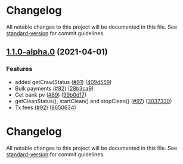 # Changelog

All notable changes to this project will be documented in this file. See [standard-version](https://github.com/conventional-changelog/standard-version) for commit guidelines.

## [1.1.0-alpha.0](https://github.com/thenewboston-developers/thenewboston-js/compare/v1.0.3...v1.1.0-alpha.0) (2021-04-01)


### Features

* added getCrawlStatus ([#91](https://github.com/thenewboston-developers/thenewboston-js/issues/91)) ([409d559](https://github.com/thenewboston-developers/thenewboston-js/commit/409d559513579d00a66a6b62fe73645f97d449c7))
* Bulk payments ([#82](https://github.com/thenewboston-developers/thenewboston-js/issues/82)) ([28b3ca9](https://github.com/thenewboston-developers/thenewboston-js/commit/28b3ca9f0633a185cb2be2e919637423615ece3d))
* Get bank pv ([#89](https://github.com/thenewboston-developers/thenewboston-js/issues/89)) ([99b0d17](https://github.com/thenewboston-developers/thenewboston-js/commit/99b0d17b34d9ed3fd85f3c88c00323fc58a1ea49))
* getCleanStatus(), startClean() and stopClean() ([#97](https://github.com/thenewboston-developers/thenewboston-js/issues/97)) ([3037330](https://github.com/thenewboston-developers/thenewboston-js/commit/303733002c478e3e09b38f531a4c5791b632b446))
* Tx fees ([#92](https://github.com/thenewboston-developers/thenewboston-js/issues/92)) ([8650634](https://github.com/thenewboston-developers/thenewboston-js/commit/8650634454a78fbe2b53cdb55b3d118938cc8cf5))

# Changelog

All notable changes to this project will be documented in this file. See [standard-version](https://github.com/conventional-changelog/standard-version) for commit guidelines.
